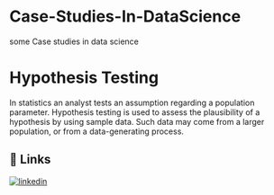 # Case-Studies-In-DataScience
some Case studies in data science

# Hypothesis Testing

In statistics an analyst tests an assumption regarding a population parameter. Hypothesis testing is used to assess the plausibility of a hypothesis by using sample data. Such data may come from a larger population, or from a data-generating process. 


## 🔗 Links
[![linkedin](https://img.shields.io/badge/linkedin-0A66C2?style=for-the-badge&logo=linkedin&logoColor=white)](https://www.linkedin.com/in/lakshmipriya-s/)


  
